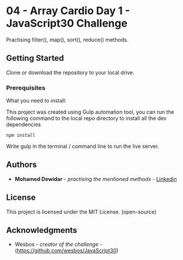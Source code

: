 # 04 - Array Cardio Day 1 - JavaScript30 Challenge

Practising filter(), map(), sort(), reduce() methods.

## Getting Started

Clone or download the repository to your local drive.

### Prerequisites

What you need to install:

This project was created using Gulp automation tool, you can run the following command to the local repo directory to install all the dev dependencies 

```
npm install
```

Write gulp in the terminal / command line to run the live server.

## Authors

* **Mohamed Dewidar** - *practising the mentioned methods* - [Linkedin](https://www.linkedin.com/in/mohamed-dewidar-331252153/)

## License

This project is licensed under the MIT License. (open-source)

## Acknowledgments

* Wesbos - *creator of the challenge* - (https://github.com/wesbos/JavaScript30)